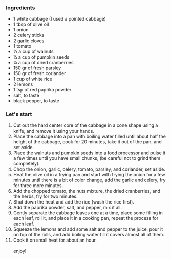 ### Ingredients

- 1 white cabbage (I used a pointed cabbage)
- 1 tbsp of olive oil
- 1 onion
- 2 celery sticks
- 2 garlic cloves
- 1 tomato
- ½ a cup of walnuts
- ¼ a cup of pumpkin seeds
- ¼ a cup of dried cranberries
- 150 gr of fresh parsley
- 150 gr of fresh coriander
- 1 cup of white rice
- 2 lemons
- 1 tsp of red paprika powder
- salt, to taste
- black pepper, to taste

### Let's start

1. Cut out the hard center core of the cabbage in a cone shape using a knife, and remove it using your hands.
2. Place the cabbage into a pan with boiling water filled until about half the height of the cabbage, cook for 20 minutes, take it out of the pan, and set aside.
3. Place the walnuts and pumpkin seeds into a food processor and pulse it a few times until you have small chunks, (be careful not to grind them completely).
4. Chop the onion, garlic, celery, tomato, parsley, and coriander, set aside.
5. Heat the olive oil in a frying pan and start with frying the onion for a few minutes until there is a bit of color change, add the garlic and celery, fry for three more minutes.
6. Add the chopped tomato, the nuts mixture, the dried cranberries, and the herbs, fry for two minutes.
7. Shut down the heat and add the rice (wash the rice first).
8. Add the paprika powder, salt, and pepper, mix it all.
9. Gently separate the cabbage leaves one at a time, place some filling in each leaf, roll it, and place it in a cooking pan, repeat the process for each leaf.
10. Squeeze the lemons and add some salt and pepper to the juice, pour it on top of the rolls, and add boiling water till it covers almost all of them.
11. Cook it on small heat for about an hour.  
    <br/>
    enjoy!

